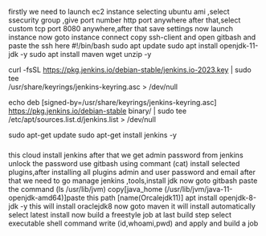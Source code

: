 firstly we need to launch ec2 instance selecting ubuntu ami ,select ssecurity group ,give port number http port anywhere after that,select custom tcp port 8080 anywhere,after that save settings now launch instance
now goto instance connect copy ssh-client and open gitbash and paste the ssh here
#!/bin/bash
sudo apt update
sudo apt install openjdk-11-jdk -y
sudo apt install maven wget unzip -y

curl -fsSL https://pkg.jenkins.io/debian-stable/jenkins.io-2023.key | sudo tee \
  /usr/share/keyrings/jenkins-keyring.asc > /dev/null
  
echo deb [signed-by=/usr/share/keyrings/jenkins-keyring.asc] \
  https://pkg.jenkins.io/debian-stable binary/ | sudo tee \
  /etc/apt/sources.list.d/jenkins.list > /dev/null

sudo apt-get update
sudo apt-get install jenkins -y
###
this cloud install jenkins
after that we get admin password from jenkins unlock the password use gitbash using commant (cat)
install selected plugins,after installing all plugins admin and user password and email
after that we need to go manage jenkins ,tools,install jdk now goto gitbash paste the command (ls /usr/lib/jvm)
copy[java_home (/usr/lib/jvm/java-11-openjdk-amd64)]paste this path [name(Orcalejdk11)]
apt install openjdk-8-jdk -y this will install oraclejdk8 
now goto maven it will install automatically select latest install
now build a freestyle job
at last build step select executable shell command write (id,whoami,pwd) and apply and build a job

